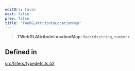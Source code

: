 ```yaml
---
editUrl: false
next: false
prev: false
title: "TWebGLAttributeLocationMap"
---
```


> **TWebGLAttributeLocationMap**: `Record`\<`string`, `number`\>

## Defined in

[src/filters/typedefs.ts:52](https://github.com/fabricjs/fabric.js/blob/v6.0.0-rc4/src/filters/typedefs.ts#L52)
